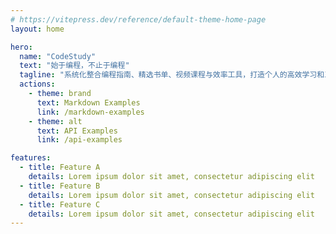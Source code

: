 ```yaml
---
# https://vitepress.dev/reference/default-theme-home-page
layout: home

hero:
  name: "CodeStudy"
  text: "始于编程，不止于编程​"
  tagline: "系统化整合编程指南、精选书单、视频课程与效率工具，打造个人的高效学习和工作路径。"
  actions:
    - theme: brand
      text: Markdown Examples
      link: /markdown-examples
    - theme: alt
      text: API Examples
      link: /api-examples

features:
  - title: Feature A
    details: Lorem ipsum dolor sit amet, consectetur adipiscing elit
  - title: Feature B
    details: Lorem ipsum dolor sit amet, consectetur adipiscing elit
  - title: Feature C
    details: Lorem ipsum dolor sit amet, consectetur adipiscing elit
---
```


